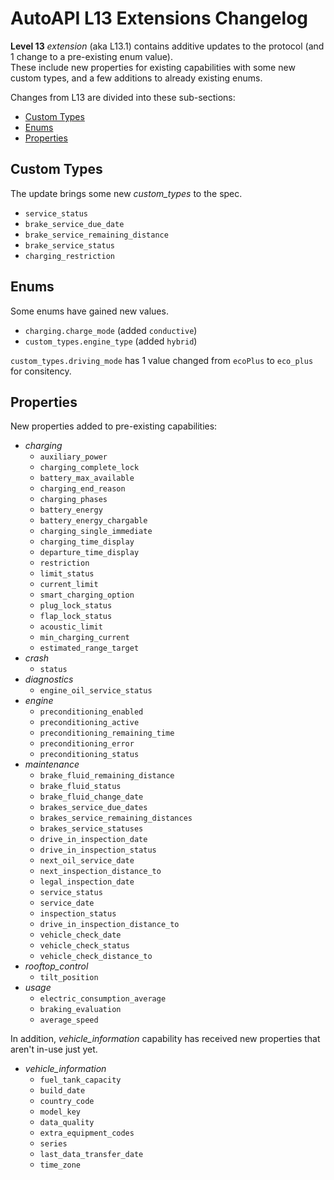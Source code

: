 # AutoAPI L13 Extensions Changelog

**Level 13** _extension_ (aka L13.1) contains additive updates to the protocol (and 1 change to a pre-existing enum value).  
These include new properties for existing capabilities with some new custom types, and a few additions to already existing enums.

Changes from L13 are divided into these sub-sections:  

* [Custom Types](#custom-types)
* [Enums](#enums)
* [Properties](#properties)


## Custom Types

The update brings some new *custom_types* to the spec.  

- `service_status`
- `brake_service_due_date`
- `brake_service_remaining_distance`
- `brake_service_status`
- `charging_restriction`


## Enums

Some enums have gained new values.  

- `charging.charge_mode` (added `conductive`)
- `custom_types.engine_type` (added `hybrid`)

`custom_types.driving_mode` has 1 value changed from `ecoPlus` to `eco_plus` for consitency.

## Properties

New properties added to pre-existing capabilities:

- _charging_
  - `auxiliary_power`
  - `charging_complete_lock`
  - `battery_max_available`
  - `charging_end_reason`
  - `charging_phases`
  - `battery_energy`
  - `battery_energy_chargable`
  - `charging_single_immediate`
  - `charging_time_display`
  - `departure_time_display`
  - `restriction`
  - `limit_status`
  - `current_limit`
  - `smart_charging_option`
  - `plug_lock_status`
  - `flap_lock_status`
  - `acoustic_limit`
  - `min_charging_current`
  - `estimated_range_target`
- _crash_
  - `status`
- _diagnostics_
  - `engine_oil_service_status`
- _engine_
  - `preconditioning_enabled`
  - `preconditioning_active`
  - `preconditioning_remaining_time`
  - `preconditioning_error`
  - `preconditioning_status`
- _maintenance_
  - `brake_fluid_remaining_distance`
  - `brake_fluid_status`
  - `brake_fluid_change_date`
  - `brakes_service_due_dates`
  - `brakes_service_remaining_distances`
  - `brakes_service_statuses`
  - `drive_in_inspection_date`
  - `drive_in_inspection_status`
  - `next_oil_service_date`
  - `next_inspection_distance_to`
  - `legal_inspection_date`
  - `service_status`
  - `service_date`
  - `inspection_status`
  - `drive_in_inspection_distance_to`
  - `vehicle_check_date`
  - `vehicle_check_status`
  - `vehicle_check_distance_to`
- *rooftop_control*
  - `tilt_position`
- _usage_
  - `electric_consumption_average`
  - `braking_evaluation`
  - `average_speed`

In addition, *vehicle_information* capability has received new properties that aren't in-use just yet.

- *vehicle_information*
  - `fuel_tank_capacity`
  - `build_date`
  - `country_code`
  - `model_key`
  - `data_quality`
  - `extra_equipment_codes`
  - `series`
  - `last_data_transfer_date`
  - `time_zone`

